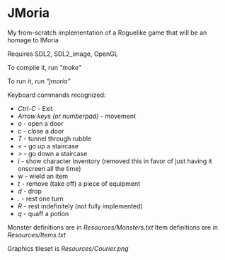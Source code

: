 # JMoria
My from-scratch implementation of a Roguelike game that will be an homage to IMoria

Requires SDL2, SDL2_image, OpenGL

To compile it, run _"make"_

To run it, run _"jmoria"_

Keyboard commands recognized:
* *Ctrl-C* - Exit
* *Arrow keys (or numberpad)* - movement
* *o* - open a door
* *c* - close a door
* *T* - tunnel through rubble
* *<* - go up a staircase
* *>* - go down a staircase
* *i* - show character inventory (removed this in favor of just having it onscreen all the time)
* *w* - wield an item
* *t* - remove (take off) a piece of equipment
* *d* - drop
* *.* - rest one turn
* *R* - rest indefinitely (not fully implemented)
* *q* - quaff a potion

Monster definitions are in _Resources/Monsters.txt_
Item definitions are in _Resources/Items.txt_

Graphics tileset is _Resources/Courier.png_
